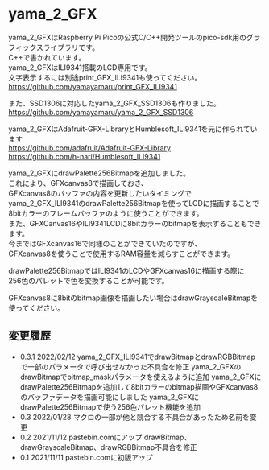 # yama_2_GFX

yama_2_GFXはRaspberry Pi Picoの公式C/C++開発ツールのpico-sdk用のグラフィックスライブラリです。  
C++で書かれています。  
yama_2_GFXはILI9341搭載のLCD専用です。  
文字表示するには別途print_GFX_ILI9341も使ってください。  
<https://github.com/yamayamaru/print_GFX_ILI9341>  
  
また、SSD1306に対応したyama_2_GFX_SSD1306も作りました。  
<https://github.com/yamayamaru/yama_2_GFX_SSD1306>  

  
yama_2_GFXはAdafruit-GFX-LibraryとHumblesoft_ILI9341を元に作られています  
    <https://github.com/adafruit/Adafruit-GFX-Library>  
    <https://github.com/h-nari/Humblesoft_ILI9341>  
  

yama_2_GFXにdrawPalette256Bitmapを追加しました。  
これにより、GFXcanvas8で描画しておき、  
GFXcanvas8のバッファの内容を更新したいタイミングで  
yama_2_GFX_ILI9341のdrawPalette256Bitmapを使ってLCDに描画することで  
8bitカラーのフレームバッファのように使うことができます。  
また、GFXCanvas16やILI9341LCDに8bitカラーのbitmapを表示することもできます。  
今まではGFXcanvas16で同様のことができていたのですが、  
GFXcanvas8を使うことで使用するRAM容量を減らすことができます。  
  
drawPalette256BitmapではILI9341のLCDやGFXcanvas16に描画する際に  
256色のパレットで色を変換することが可能です。  
  
GFXcanvas8に8bitのbitmap画像を描画したい場合はdrawGrayscaleBitmapを使ってください。


## 変更履歴
* 0.3.1 2022/02/12  yama_2_GFX_ILI9341でdrawBitmapとdrawRGBBitmapで一部のパラメータで呼び出せなかった不具合を修正
yama_2_GFXのdrawBitmapでbitmap_maskパラメータを使えるように追加
yama_2_GFXにdrawPalette256Bitmapを追加して8bitカラーのbitmap描画やGFXcanvas8のバッファデータを描画可能にしました
yama_2_GFXにdrawPalette256Bitmapで使う256色パレット機能を追加
* 0.3    2022/01/28 マクロの一部が他と競合する不具合があったため名前を変更  
* 0.2    2021/11/12 pastebin.comにアップ drawBitmap、drawGrayscaleBitmap、drawRGBBitmap不具合を修正  
* 0.1    2021/11/11 pastebin.comに初版アップ  
